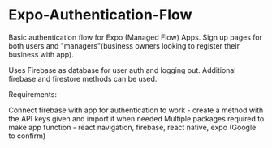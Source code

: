 # Expo-Authentication-Flow
Basic authentication flow for Expo (Managed Flow) Apps. Sign up pages for both users and "managers"(business owners looking to register their business with app).

Uses Firebase as database for user auth and logging out. Additional firebase and firestore methods can be used. 

Requirements:

Connect firebase with app for authentication to work - create a method with the API keys given and import it when needed
Multiple packages required to make app function - react navigation, firebase, react native, expo (Google to confirm)


